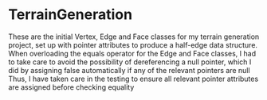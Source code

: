# TerrainGeneration

These are the initial Vertex, Edge and Face classes for my terrain generation project, set up with pointer attributes to produce a half-edge data structure.
When overloading the equals operator for the Edge and Face classes, I had to take care to avoid the possibility of dereferencing a null pointer, which I did by assigning false automatically if any of the relevant pointers are null
Thus, I have taken care in the testing to ensure all relevant pointer attributes are assigned before checking equality
